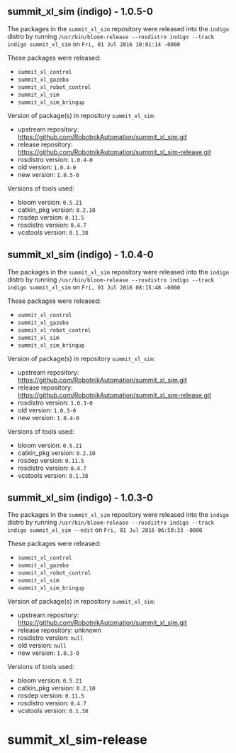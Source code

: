 ## summit_xl_sim (indigo) - 1.0.5-0

The packages in the `summit_xl_sim` repository were released into the `indigo` distro by running `/usr/bin/bloom-release --rosdistro indigo --track indigo summit_xl_sim` on `Fri, 01 Jul 2016 10:01:14 -0000`

These packages were released:
- `summit_xl_control`
- `summit_xl_gazebo`
- `summit_xl_robot_control`
- `summit_xl_sim`
- `summit_xl_sim_bringup`

Version of package(s) in repository `summit_xl_sim`:

- upstream repository: https://github.com/RobotnikAutomation/summit_xl_sim.git
- release repository: https://github.com/RobotnikAutomation/summit_xl_sim-release.git
- rosdistro version: `1.0.4-0`
- old version: `1.0.4-0`
- new version: `1.0.5-0`

Versions of tools used:

- bloom version: `0.5.21`
- catkin_pkg version: `0.2.10`
- rosdep version: `0.11.5`
- rosdistro version: `0.4.7`
- vcstools version: `0.1.38`


## summit_xl_sim (indigo) - 1.0.4-0

The packages in the `summit_xl_sim` repository were released into the `indigo` distro by running `/usr/bin/bloom-release --rosdistro indigo --track indigo summit_xl_sim` on `Fri, 01 Jul 2016 08:15:48 -0000`

These packages were released:
- `summit_xl_control`
- `summit_xl_gazebo`
- `summit_xl_robot_control`
- `summit_xl_sim`
- `summit_xl_sim_bringup`

Version of package(s) in repository `summit_xl_sim`:

- upstream repository: https://github.com/RobotnikAutomation/summit_xl_sim.git
- release repository: https://github.com/RobotnikAutomation/summit_xl_sim-release.git
- rosdistro version: `1.0.3-0`
- old version: `1.0.3-0`
- new version: `1.0.4-0`

Versions of tools used:

- bloom version: `0.5.21`
- catkin_pkg version: `0.2.10`
- rosdep version: `0.11.5`
- rosdistro version: `0.4.7`
- vcstools version: `0.1.38`


## summit_xl_sim (indigo) - 1.0.3-0

The packages in the `summit_xl_sim` repository were released into the `indigo` distro by running `/usr/bin/bloom-release --rosdistro indigo --track indigo summit_xl_sim --edit` on `Fri, 01 Jul 2016 06:50:33 -0000`

These packages were released:
- `summit_xl_control`
- `summit_xl_gazebo`
- `summit_xl_robot_control`
- `summit_xl_sim`
- `summit_xl_sim_bringup`

Version of package(s) in repository `summit_xl_sim`:

- upstream repository: https://github.com/RobotnikAutomation/summit_xl_sim.git
- release repository: unknown
- rosdistro version: `null`
- old version: `null`
- new version: `1.0.3-0`

Versions of tools used:

- bloom version: `0.5.21`
- catkin_pkg version: `0.2.10`
- rosdep version: `0.11.5`
- rosdistro version: `0.4.7`
- vcstools version: `0.1.38`


# summit_xl_sim-release